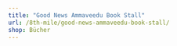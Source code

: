 ```yaml
---
title: "Good News Ammaveedu Book Stall"
url: /8th-mile/good-news-ammaveedu-book-stall/
shop: Bücher
---
```

